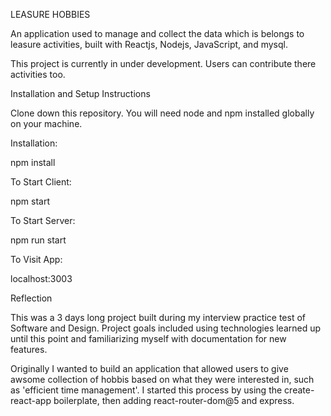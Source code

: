 LEASURE HOBBIES

An application used to manage and collect the data which is belongs to leasure activities, built with Reactjs, Nodejs, JavaScript, and mysql.

This project is currently in under development. Users can contribute there activities too.

Installation and Setup Instructions

Clone down this repository. You will need node and npm installed globally on your machine.

Installation:

npm install

To Start Client:

npm start

To Start Server:

npm run start

To Visit App:

localhost:3003

Reflection

This was a 3 days long project built during my interview practice test of Software and Design. Project goals included using technologies learned up until this point and familiarizing myself with documentation for new features.

Originally I wanted to build an application that allowed users to give awsome collection of hobbis based on what they were interested in, such as 'efficient time management'. I started this process by using the create-react-app boilerplate, then adding react-router-dom@5 and express.
